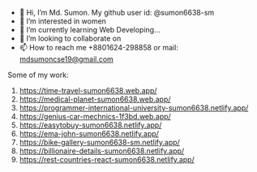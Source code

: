 - 👋 Hi, I’m Md. Sumon. My github user id: @sumon6638-sm
- 👀 I’m interested in women
- 🌱 I’m currently learning Web Developing...
- 💞️ I’m looking to collaborate on
- 📫 How to reach me +8801624-298858 or mail: mdsumoncse19@gmail.com

Some of my work:
1. https://time-travel-sumon6638.web.app/
2. https://medical-planet-sumon6638.web.app/
3. https://programmer-international-university-sumon6638.netlify.app/
4. https://genius-car-mechnics-1f3bd.web.app/
5. https://easytobuy-sumon6638.netlify.app/
6. https://ema-john-sumon6638.netlify.app/
7. https://bike-gallery-sumon6638-sm.netlify.app/
8. https://billionaire-details-sumon6638.netlify.app/
9. https://rest-countries-react-sumon6638.netlify.app/

<!---
sumon6638-sm/sumon6638-sm is a ✨ special ✨ repository because its `README.md` (this file) appears on your GitHub profile.
You can click the Preview link to take a look at your changes.
--->
